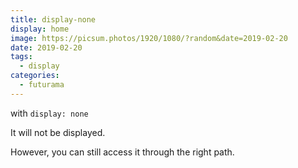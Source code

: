 ```yaml
---
title: display-none
display: home
image: https://picsum.photos/1920/1080/?random&date=2019-02-20
date: 2019-02-20
tags: 
  - display
categories:
  - futurama
--- 
```


with `display: none`

It will not be displayed.

However, you can still access it through the right path.